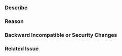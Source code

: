 ### **Describe**

### **Reason**

### **Backward Incompatible or Security Changes**

### **Related Issue**
